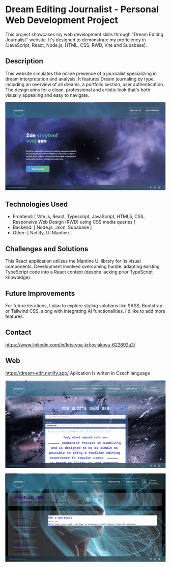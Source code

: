 # Dream Editing Journalist - Personal Web Development Project

This project showcases my web development skills through "Dream Editing Journalist" website.  It's designed to demonstrate my proficiency in [JavaScript, React, Node.js, HTML, CSS, RWD, Vite and Supabase]. 

## Description

This website simulates the online presence of a journalist specializing in dream interpretation and analysis.  It features Dream journaling by type, including an overview of all dreams, a portfolio section, user authentication.  The design aims for a clean, professional and artistic look that's both visually appealing and easy to navigate.

![Screenshot of the application](screenshotproject1.png)

## Technologies Used

* Frontend: [ Vite.js, React, Typescript, JavaScript, HTML5, CSS,  
  Responsive Web Design (RWD) using CSS media queries ]
* Backend: [ Node.js, Json, Supabase ]
* Other: [ Netlify, UI Mantine ]

## Challenges and Solutions

This React application utilizes the Mantine UI library for its visual components.  Development involved overcoming hurdle: adapting existing TypeScript code into a React context (despite lacking prior TypeScript knowledge).


## Future Improvements

For future iterations, I plan to explore styling solutions like SASS, Bootstrap or Tailwind CSS, along with integrating AI functionalities. I'd like to add more features.

## Contact

https://www.linkedin.com/in/kristyna-krhovjakova-622892a2/

## Web
https://dream-edit.netlify.app/
Aplication is writen in Czech language


![Screenshot of the application](screenshotproject2.png)

![Screenshot of the application](screenshotproject3.png)
